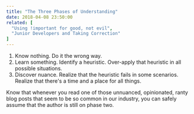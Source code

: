```yaml
---
title: "The Three Phases of Understanding"
date: 2018-04-08 23:50:00
related: [
  "Using !important for good, not evil",
  "Junior Developers and Taking Correction"
]
---
```


1.  Know nothing. Do it the wrong way.
2.  Learn something. Identify a heuristic. Over-apply that heuristic in all possible situations.
3.  Discover nuance. Realize that the heuristic fails in some scenarios. Realize that there's a time and a place for all things.

Know that whenever you read one of those unnuanced, opinionated, ranty blog posts that seem to be so common in our industry, you can safely assume that the author is still on phase two.
